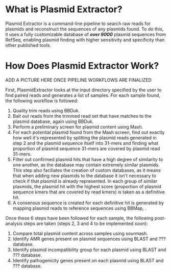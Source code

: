 # What is Plasmid Extractor?

Plasmid Extractor is a command-line pipeline to search raw reads for plasmids and reconstruct the sequences of any plasmids found. To do this, it uses a fully customizable database of **_over 9000_** plasmid
sequences from RefSeq, enabling plasmid finding with higher sensitivity and specificity than other published tools.

# How Does Plasmid Extractor Work?

ADD A PICTURE HERE ONCE PIPELINE WORKFLOWS ARE FINALIZED

First, PlasmidExtractor looks at the input directory specified by the user to find paired reads and generates a list of samples. For each sample found, the following workflow is followed:

1. Quality trim reads using BBDuk. 
2. Bait out reads from the trimmed read set that have matches to the plasmid database, again using BBDuk.
3. Perform a preliminary screen for plasmid content using Mash.
4. For each potential plasmid found from the Mash screen, find out exactly how well it's represented by splitting the plasmid reads generated in step 2 and the plasmid sequence itself into 31-mers and finding what proportion of plasmid sequence 31-mers are covered by plasmid read 31-mers.
5. Filter out confirmed plasmid hits that have a high degree of similarity to one another, as the database may contain extremely similar plasmids. This step also faciliates the creation of custom databases, 
as it means that when adding new plasmids to the database it isn't necessary to check if that plasmid is already represented. In each group of similar plasmids, the plasmid hit with the highest score (proportion of plasmid sequence kmers that are covered by read kmers) is taken as a definitive hit.
6. A consensus sequence is created for each definitive hit is generated by mapping plasmid reads to reference sequences using BBMap, .

Once these 6 steps have been followed for each sample, the following post-analysis steps are taken (steps 2, 3 and 4 to be implemented _soon_):

1. Compare total plasmid content across samples using sourmash.
2. Identify AMR genes present on plasmid sequences using BLAST and ??? database.
3. Identify plasmid incompatibility group for each plasmid using BLAST and ??? database.
4. Identify pathogenicity genes present on each plasmid using BLAST and ??? database.


